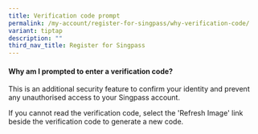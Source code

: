 ```yaml
---
title: Verification code prompt
permalink: /my-account/register-for-singpass/why-verification-code/
variant: tiptap
description: ""
third_nav_title: Register for Singpass
---
```

<h4>Why am I prompted to enter a verification code?</h4>
<p>This is an additional security feature to confirm your identity and prevent
any unauthorised access to your Singpass account.</p>
<p>If you cannot read the verification code, select the 'Refresh Image' link
beside the verification code to generate a new code.</p>